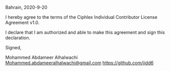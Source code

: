Bahrain, 2020-9-20

I hereby agree to the terms of the Ciphlex Individual Contributor License
Agreement v1.0.

I declare that I am authorized and able to make this agreement and sign this
declaration.

Signed,

Mohammed Abdameer Alhalwachi Mohammed.abdameeralhalwachi@gmail.com https://github.com/jidd6